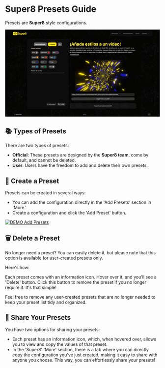 # Super8 Presets Guide

Presets are **Super8** style configurations.

[![DEMO Presets](images/demo-presets.gif)](https://super8.pigeonposse.com)

## 📚 Types of Presets

There are two types of presets:

- **Official**: These presets are designed by the **Super8 team**, come by default, and cannot be deleted.
- **User**: Users have the freedom to add and delete their own presets.

## 🎨 Create a Preset

Presets can be created in several ways:

- You can add the configuration directly in the 'Add Presets' section in 'More.'
- Create a configuration and click the 'Add Preset' button.

[![DEMO Add Presets](images/demo-add-presets.gif)](https://super8.pigeonposse.com)

## 🗑️ Delete a Preset

No longer need a preset? You can easily delete it, but please note that this option is available for user-created presets only.

Here's how:

Each preset comes with an information icon. Hover over it, and you'll see a 'Delete' button. Click this button to remove the preset if you no longer require it. It's that simple!

Feel free to remove any user-created presets that are no longer needed to keep your preset list tidy and organized.

## 🚀 Share Your Presets

You have two options for sharing your presets:

- Each preset has an information icon, which, when hovered over, allows you to view and copy the values of that preset.
- In the 'Super8' 'More' section, there is a tab where you can directly copy the configuration you've just created, making it easy to share with anyone you choose.
This way, you can effortlessly share your presets!
